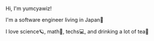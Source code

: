 Hi, I'm yumcyawiz!

I'm a software engineer living in Japan👹

I love science🪐, math🔡, techs💻, and drinking a lot of tea🍵
